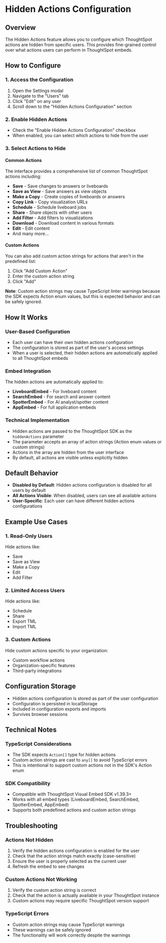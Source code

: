 # Hidden Actions Configuration

## Overview

The Hidden Actions feature allows you to configure which ThoughtSpot actions are hidden from specific users. This provides fine-grained control over what actions users can perform in ThoughtSpot embeds.

## How to Configure

### 1. Access the Configuration
1. Open the Settings modal
2. Navigate to the "Users" tab
3. Click "Edit" on any user
4. Scroll down to the "Hidden Actions Configuration" section

### 2. Enable Hidden Actions
- Check the "Enable Hidden Actions Configuration" checkbox
- When enabled, you can select which actions to hide from the user

### 3. Select Actions to Hide

#### Common Actions
The interface provides a comprehensive list of common ThoughtSpot actions including:
- **Save** - Save changes to answers or liveboards
- **Save as View** - Save answers as view objects
- **Make a Copy** - Create copies of liveboards or answers
- **Copy Link** - Copy visualization URLs
- **Schedule** - Schedule liveboard jobs
- **Share** - Share objects with other users
- **Add Filter** - Add filters to visualizations
- **Download** - Download content in various formats
- **Edit** - Edit content
- And many more...

#### Custom Actions
You can also add custom action strings for actions that aren't in the predefined list:
1. Click "Add Custom Action"
2. Enter the custom action string
3. Click "Add"

**Note**: Custom action strings may cause TypeScript linter warnings because the SDK expects Action enum values, but this is expected behavior and can be safely ignored.

## How It Works

### User-Based Configuration
- Each user can have their own hidden actions configuration
- The configuration is stored as part of the user's access settings
- When a user is selected, their hidden actions are automatically applied to all ThoughtSpot embeds

### Embed Integration
The hidden actions are automatically applied to:
- **LiveboardEmbed** - For liveboard content
- **SearchEmbed** - For search and answer content  
- **SpotterEmbed** - For AI analyst/spotter content
- **AppEmbed** - For full application embeds

### Technical Implementation
- Hidden actions are passed to the ThoughtSpot SDK as the `hiddenActions` parameter
- The parameter accepts an array of action strings (Action enum values or custom strings)
- Actions in the array are hidden from the user interface
- By default, all actions are visible unless explicitly hidden

## Default Behavior

- **Disabled by Default**: Hidden actions configuration is disabled for all users by default
- **All Actions Visible**: When disabled, users can see all available actions
- **User-Specific**: Each user can have different hidden actions configurations

## Example Use Cases

### 1. Read-Only Users
Hide actions like:
- Save
- Save as View
- Make a Copy
- Edit
- Add Filter

### 2. Limited Access Users
Hide actions like:
- Schedule
- Share
- Export TML
- Import TML

### 3. Custom Actions
Hide custom actions specific to your organization:
- Custom workflow actions
- Organization-specific features
- Third-party integrations

## Configuration Storage

- Hidden actions configuration is stored as part of the user configuration
- Configuration is persisted in localStorage
- Included in configuration exports and imports
- Survives browser sessions

## Technical Notes

### TypeScript Considerations
- The SDK expects `Action[]` type for hidden actions
- Custom action strings are cast to `any[]` to avoid TypeScript errors
- This is intentional to support custom actions not in the SDK's Action enum

### SDK Compatibility
- Compatible with ThoughtSpot Visual Embed SDK v1.39.3+
- Works with all embed types (LiveboardEmbed, SearchEmbed, SpotterEmbed, AppEmbed)
- Supports both predefined actions and custom action strings

## Troubleshooting

### Actions Not Hidden
1. Verify the hidden actions configuration is enabled for the user
2. Check that the action strings match exactly (case-sensitive)
3. Ensure the user is properly selected as the current user
4. Refresh the embed to see changes

### Custom Actions Not Working
1. Verify the custom action string is correct
2. Check that the action is actually available in your ThoughtSpot instance
3. Custom actions may require specific ThoughtSpot version support

### TypeScript Errors
- Custom action strings may cause TypeScript warnings
- These warnings can be safely ignored
- The functionality will work correctly despite the warnings 